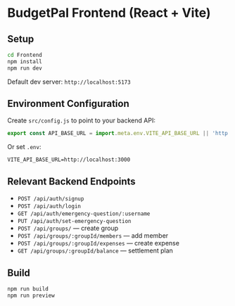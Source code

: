 # BudgetPal Frontend (React + Vite)

## Setup
```bash
cd Frontend
npm install
npm run dev
```

Default dev server: `http://localhost:5173`

## Environment Configuration
Create `src/config.js` to point to your backend API:
```javascript
export const API_BASE_URL = import.meta.env.VITE_API_BASE_URL || 'http://localhost:3000';
```

Or set `.env`:
```
VITE_API_BASE_URL=http://localhost:3000
```

## Relevant Backend Endpoints
- `POST /api/auth/signup`
- `POST /api/auth/login`
- `GET /api/auth/emergency-question/:username`
- `PUT /api/auth/set-emergency-question`
- `POST /api/groups/` — create group
- `POST /api/groups/:groupId/members` — add member
- `POST /api/groups/:groupId/expenses` — create expense
- `GET /api/groups/:groupId/balance` — settlement plan

## Build
```bash
npm run build
npm run preview
```
